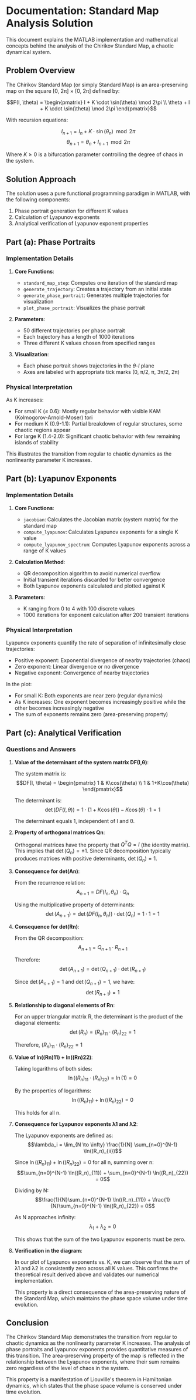 # Documentation: Standard Map Analysis Solution

This document explains the MATLAB implementation and mathematical concepts behind the analysis of the Chirikov Standard Map, a chaotic dynamical system.

## Problem Overview

The Chirikov Standard Map (or simply Standard Map) is an area-preserving map on the square [0, 2π] × [0, 2π] defined by:

$$F(I, \theta) = \begin{pmatrix} I + K \cdot \sin(\theta) \mod 2\pi \\ \theta + I + K \cdot \sin(\theta) \mod 2\pi \end{pmatrix}$$

With recursion equations:

$$I_{n+1} = I_n + K \cdot \sin(\theta_n) \mod 2\pi$$
$$\theta_{n+1} = \theta_n + I_{n+1} \mod 2\pi$$

Where $K \geq 0$ is a bifurcation parameter controlling the degree of chaos in the system.

## Solution Approach

The solution uses a pure functional programming paradigm in MATLAB, with the following components:

1. Phase portrait generation for different K values
2. Calculation of Lyapunov exponents
3. Analytical verification of Lyapunov exponent properties

## Part (a): Phase Portraits

### Implementation Details

1. **Core Functions**:
   - `standard_map_step`: Computes one iteration of the standard map
   - `generate_trajectory`: Creates a trajectory from an initial state
   - `generate_phase_portrait`: Generates multiple trajectories for visualization
   - `plot_phase_portrait`: Visualizes the phase portrait

2. **Parameters**:
   - 50 different trajectories per phase portrait
   - Each trajectory has a length of 1000 iterations
   - Three different K values chosen from specified ranges

3. **Visualization**:
   - Each phase portrait shows trajectories in the $\theta$-$I$ plane
   - Axes are labeled with appropriate tick marks (0, π/2, π, 3π/2, 2π)

### Physical Interpretation

As K increases:

- For small K (≤ 0.6): Mostly regular behavior with visible KAM (Kolmogorov-Arnold-Moser) tori
- For medium K (0.9-1.1): Partial breakdown of regular structures, some chaotic regions appear
- For large K (1.4-2.0): Significant chaotic behavior with few remaining islands of stability

This illustrates the transition from regular to chaotic dynamics as the nonlinearity parameter K increases.

## Part (b): Lyapunov Exponents

### Implementation Details

1. **Core Functions**:
   - `jacobian`: Calculates the Jacobian matrix (system matrix) for the standard map
   - `compute_lyapunov`: Calculates Lyapunov exponents for a single K value
   - `compute_lyapunov_spectrum`: Computes Lyapunov exponents across a range of K values

2. **Calculation Method**:
   - QR decomposition algorithm to avoid numerical overflow
   - Initial transient iterations discarded for better convergence
   - Both Lyapunov exponents calculated and plotted against K

3. **Parameters**:
   - K ranging from 0 to 4 with 100 discrete values
   - 1000 iterations for exponent calculation after 200 transient iterations

### Physical Interpretation

Lyapunov exponents quantify the rate of separation of infinitesimally close trajectories:

- Positive exponent: Exponential divergence of nearby trajectories (chaos)
- Zero exponent: Linear divergence or no divergence
- Negative exponent: Convergence of nearby trajectories

In the plot:

- For small K: Both exponents are near zero (regular dynamics)
- As K increases: One exponent becomes increasingly positive while the other becomes increasingly negative
- The sum of exponents remains zero (area-preserving property)

## Part (c): Analytical Verification

### Questions and Answers

1. **Value of the determinant of the system matrix DF(I,θ)**:

   The system matrix is:
   $$DF(I, \theta) = \begin{pmatrix} 1 & K\cos(\theta) \\ 1 & 1+K\cos(\theta) \end{pmatrix}$$

   The determinant is:
   $$\det(DF(I, \theta)) = 1 \cdot (1+K\cos(\theta)) - K\cos(\theta) \cdot 1 = 1$$

   The determinant equals 1, independent of I and θ.

2. **Property of orthogonal matrices Qn**:

   Orthogonal matrices have the property that $Q^T Q = I$ (the identity matrix).
   This implies that $\det(Q_n) = \pm 1$. Since QR decomposition typically produces
   matrices with positive determinants, $\det(Q_n) = 1$.

3. **Consequence for det(An)**:

   From the recurrence relation:
   $$A_{n+1} = DF(I_n, \theta_n) \cdot Q_n$$

   Using the multiplicative property of determinants:
   $$\det(A_{n+1}) = \det(DF(I_n, \theta_n)) \cdot \det(Q_n) = 1 \cdot 1 = 1$$

4. **Consequence for det(Rn)**:

   From the QR decomposition:
   $$A_{n+1} = Q_{n+1} \cdot R_{n+1}$$

   Therefore:
   $$\det(A_{n+1}) = \det(Q_{n+1}) \cdot \det(R_{n+1})$$

   Since $\det(A_{n+1}) = 1$ and $\det(Q_{n+1}) = 1$, we have:
   $$\det(R_{n+1}) = 1$$

5. **Relationship to diagonal elements of Rn**:

   For an upper triangular matrix R, the determinant is the product of the diagonal elements:
   $$\det(R_n) = (R_n)_{11} \cdot (R_n)_{22} = 1$$

   Therefore, $(R_n)_{11} \cdot (R_n)_{22} = 1$

6. **Value of ln((Rn)11) + ln((Rn)22)**:

   Taking logarithms of both sides:
   $$\ln((R_n)_{11} \cdot (R_n)_{22}) = \ln(1) = 0$$

   By the properties of logarithms:
   $$\ln((R_n)_{11}) + \ln((R_n)_{22}) = 0$$

   This holds for all n.

7. **Consequence for Lyapunov exponents λ1 and λ2**:

   The Lyapunov exponents are defined as:
   $$\lambda_i = \lim_{N \to \infty} \frac{1}{N} \sum_{n=0}^{N-1} \ln((R_n)_{ii})$$

   Since $\ln((R_n)_{11}) + \ln((R_n)_{22}) = 0$ for all n, summing over n:
   $$\sum_{n=0}^{N-1} \ln((R_n)_{11}) + \sum_{n=0}^{N-1} \ln((R_n)_{22}) = 0$$

   Dividing by N:
   $$\frac{1}{N}\sum_{n=0}^{N-1} \ln((R_n)_{11}) + \frac{1}{N}\sum_{n=0}^{N-1} \ln((R_n)_{22}) = 0$$

   As N approaches infinity:
   $$\lambda_1 + \lambda_2 = 0$$

   This shows that the sum of the two Lyapunov exponents must be zero.

8. **Verification in the diagram**:

   In our plot of Lyapunov exponents vs. K, we can observe that the sum of λ1 and λ2 is consistently zero across all K values. This confirms the theoretical result derived above and validates our numerical implementation.

   This property is a direct consequence of the area-preserving nature of the Standard Map, which maintains the phase space volume under time evolution.

## Conclusion

The Chirikov Standard Map demonstrates the transition from regular to chaotic dynamics as the nonlinearity parameter K increases. The analysis of phase portraits and Lyapunov exponents provides quantitative measures of this transition. The area-preserving property of the map is reflected in the relationship between the Lyapunov exponents, where their sum remains zero regardless of the level of chaos in the system.

This property is a manifestation of Liouville's theorem in Hamiltonian dynamics, which states that the phase space volume is conserved under time evolution.
